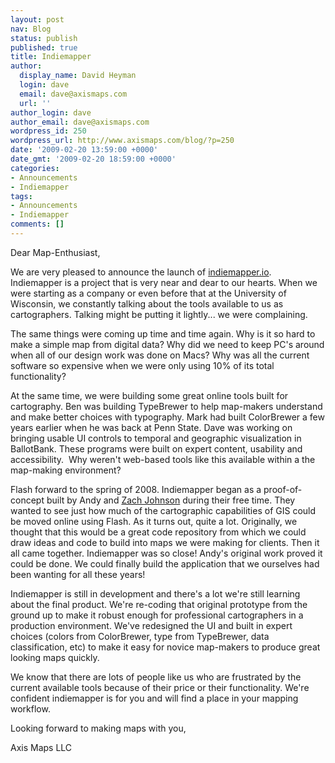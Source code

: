 ```yaml
---
layout: post
nav: Blog
status: publish
published: true
title: Indiemapper
author:
  display_name: David Heyman
  login: dave
  email: dave@axismaps.com
  url: ''
author_login: dave
author_email: dave@axismaps.com
wordpress_id: 250
wordpress_url: http://www.axismaps.com/blog/?p=250
date: '2009-02-20 13:59:00 +0000'
date_gmt: '2009-02-20 18:59:00 +0000'
categories:
- Announcements
- Indiemapper
tags:
- Announcements
- Indiemapper
comments: []
---
```

<p>Dear Map-Enthusiast,</p>
<p>We are very pleased to announce the launch of&nbsp;<a href="http://indiemapper.io">indiemapper.io</a>. Indiemapper is a project that is very near and dear to our hearts. When we were starting as a company or even before that at the University of Wisconsin, we constantly talking about the tools available to us as cartographers. Talking might be putting it lightly... we were complaining.</p>
<p>The same things were coming up time and time again. Why is it so hard to make a simple map from digital data? Why did we need to keep PC's around when all of our design work was done on Macs? Why was all the current software so expensive when we were only using 10% of its total functionality?</p>
<p>At the same time, we were building some great online tools built for cartography. Ben was building TypeBrewer to help map-makers understand and make better choices with typography. Mark had built ColorBrewer a few years earlier when he was back at Penn State. Dave was working on bringing usable UI controls to temporal and geographic visualization in BallotBank.&nbsp;These programs were built on expert content, usability and accessibility.&nbsp;&nbsp;Why weren't web-based tools like this available within a the map-making environment?</p>
<p>Flash forward to the spring of 2008. Indiemapper began as a proof-of-concept built by Andy and <a href="http://indiemaps.com">Zach Johnson</a> during their free time. They wanted to see just how much of the cartographic capabilities of GIS could be moved online using Flash. As it turns out, quite a lot. Originally, we thought that this would be a great code repository from which we could draw ideas and code to build into maps we were making for clients. Then it all came together. Indiemapper was so close! Andy's original work proved it could be done. We could finally build the application that we ourselves had been wanting for all these years!</p>
<p>Indiemapper is still in development and there's a lot we're still learning about the final product. We're re-coding that original prototype from the ground up to make it robust enough for professional cartographers in a production environment. We've redesigned the UI and built in expert choices (colors from ColorBrewer, type from TypeBrewer, data classification, etc) to make it easy for novice map-makers to produce great looking maps quickly.</p>
<p>We know that there are lots of people like us who are frustrated by the current available tools because of their price or their functionality. We're confident indiemapper is for you and will find a place in your mapping workflow.</p>
<p>Looking forward to making maps with you,</p>
<p>Axis Maps LLC</p>
